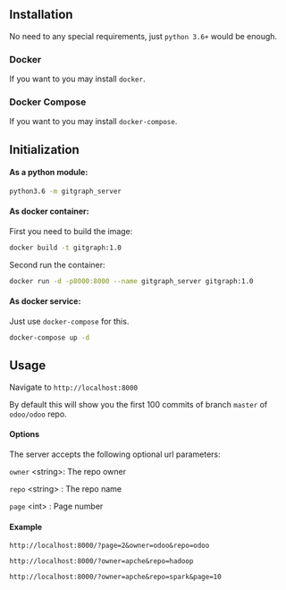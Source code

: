 ## Installation
No need to any special requirements, just `python 3.6+` would be enough.
### Docker 
If you want to you may install `docker`.
### Docker Compose
If you want to you may install `docker-compose`.
## Initialization

#### As a python module:
```bash
python3.6 -m gitgraph_server
```
#### As docker container:
First you need to build the image:
```bash
docker build -t gitgraph:1.0
```
Second run the container:
```bash
docker run -d -p8000:8000 --name gitgraph_server gitgraph:1.0
```
#### As docker service:
Just use `docker-compose` for this.
```bash
docker-compose up -d
```
## Usage

Navigate to ```http://localhost:8000```

By default this will show you the first 100 commits of branch `master` of `odoo/odoo` repo.

#### Options
The server accepts the following optional url parameters:

`owner` \<string\>: The repo owner

`repo` \<string\> : The repo name 

`page` \<int\> : Page number 


#### Example

```http://localhost:8000/?page=2&owner=odoo&repo=odoo```

```http://localhost:8000/?owner=apche&repo=hadoop```

```http://localhost:8000/?owner=apche&repo=spark&page=10```